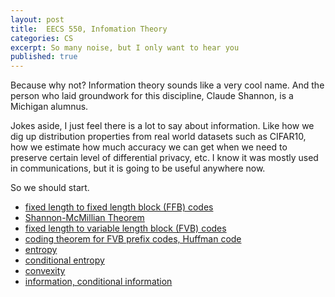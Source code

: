 ```yaml
---
layout: post
title:  EECS 550, Infomation Theory
categories: CS
excerpt: So many noise, but I only want to hear you
published: true 
---
```


Because why not? Information theory sounds like a very cool name. And the person who laid groundwork for this discipline, Claude Shannon, is a Michigan alumnus.

Jokes aside, I just feel there is a lot to say about information. Like how we dig up distribution properties from real world datasets such as CIFAR10, how we estimate how much accuracy we can get when we need to preserve certain level of differential privacy, etc. I know it was mostly used in communications, but it is going to be useful anywhere now.

So we should start.

- [fixed length to fixed length block (FFB) codes](../../../../parts/information/information.pdf#section.1.1)
- [Shannon-McMillian Theorem](../../../../parts/information/information.pdf#section.1.2)
- [fixed length to variable length block (FVB) codes](../../../../parts/information/information.pdf#section.1.3)
- [coding theorem for FVB prefix codes, Huffman code](../../../../parts/information/information.pdf#section.1.4)
- [entropy](../../../../parts/information/information.pdf#section.2.1)
- [conditional entropy](../../../../parts/information/information.pdf#section.2.3)
- [convexity]()
- [information, conditional information](../../../../parts/information/information.pdf#section.3.1)